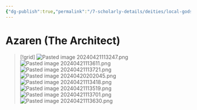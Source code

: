 ```yaml
---
{"dg-publish":true,"permalink":"/7-scholarly-details/deities/local-gods/azaren/"}
---
```


# Azaren (The Architect)

>[!grid]
>![Pasted image 20240421113247.png](/img/user/x.%20Assets/Attachments/Pasted%20image%2020240421113247.png)
>![Pasted image 20240421113611.png](/img/user/x.%20Assets/Attachments/Pasted%20image%2020240421113611.png)
>![Pasted image 20240421113721.png](/img/user/x.%20Assets/Attachments/Pasted%20image%2020240421113721.png)
>![Pasted image 20240420202045.png](/img/user/x.%20Assets/Attachments/Pasted%20image%2020240420202045.png)
>![Pasted image 20240421113418.png](/img/user/x.%20Assets/Attachments/Pasted%20image%2020240421113418.png)
>![Pasted image 20240421113519.png](/img/user/x.%20Assets/Attachments/Pasted%20image%2020240421113519.png)
>![Pasted image 20240421113701.png](/img/user/x.%20Assets/Attachments/Pasted%20image%2020240421113701.png)
>![Pasted image 20240421113630.png](/img/user/x.%20Assets/Attachments/Pasted%20image%2020240421113630.png)

